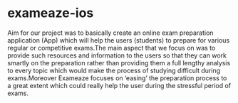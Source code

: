 # exameaze-ios
Aim for our project was to basically create an online exam preparation application
(App) which will help the users (students) to prepare for various regular or competitive
exams.The main aspect that we focus on was to provide such resources and information
to the users so that they can work smartly on the preparation rather than providing
them a full lengthy analysis to every topic which would make the process of studying
difficult during exams.Moreover Exameaze focuses on ‘easing’ the preparation process
to a great extent which could really help the user during the stressful period of exams.
